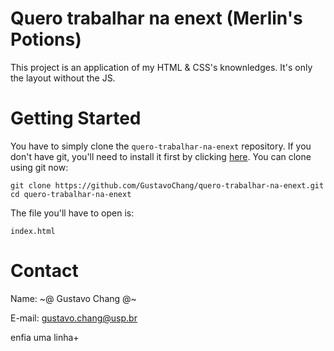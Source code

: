 ﻿# Quero trabalhar na enext (Merlin's Potions)

This project is an application of my HTML & CSS's knownledges. It's only the layout without the JS.

# Getting Started

You have to simply clone the `quero-trabalhar-na-enext` repository.
If you don't have git, you'll need to install it first by clicking [here][git].
You can clone using git now: 
```
git clone https://github.com/GustavoChang/quero-trabalhar-na-enext.git
cd quero-trabalhar-na-enext
```
The file you'll have to open is: 
```
index.html
```

# Contact

Name: ~@ Gustavo Chang @~

E-mail: gustavo.chang@usp.br

[git]: https://git-scm.com/


enfia uma linha+
